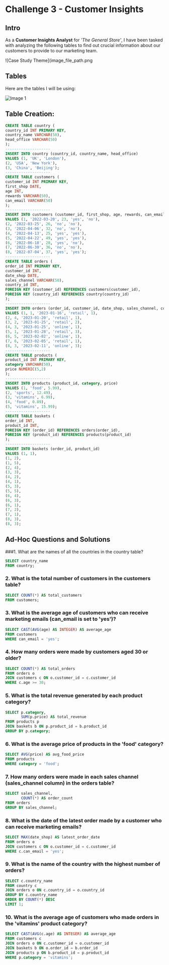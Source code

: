 
# Challenge 3 - Customer Insights

## Intro
As a **Customer Insights Analyst** for *'The General Store'*, I have been tasked with analyzing the following tables to find out crucial information about our customers to provide to our marketing team.

![Case Study Theme](image_file_path.png
<!-- Insert an image that accurately captures this case study theme -->

## Tables
Here are the tables I will be using:

![Image 1](https://steeldata.org.uk/sql3tables1.png)

## Table Creation:
```sql
CREATE TABLE country (
country_id INT PRIMARY KEY,
country_name VARCHAR(50),
head_office VARCHAR(50)
);
--------------------
INSERT INTO country (country_id, country_name, head_office)
VALUES (1, 'UK', 'London'),
(2, 'USA', 'New York'),
(3, 'China', 'Beijing');
--------------------
CREATE TABLE customers (
customer_id INT PRIMARY KEY,
first_shop DATE,
age INT,
rewards VARCHAR(50),
can_email VARCHAR(50)
);
--------------------
INSERT INTO customers (customer_id, first_shop, age, rewards, can_email)
VALUES (1, '2022-03-20', 23, 'yes', 'no'),
(2, '2022-03-25', 26, 'no', 'no'),
(3, '2022-04-06', 32, 'no', 'no'),
(4, '2022-04-13', 25, 'yes', 'yes'),
(5, '2022-04-22', 49, 'yes', 'yes'),
(6, '2022-06-18', 28, 'yes', 'no'),
(7, '2022-06-30', 36, 'no', 'no'),
(8, '2022-07-04', 37, 'yes', 'yes');
--------------------
CREATE TABLE orders (
order_id INT PRIMARY KEY,
customer_id INT,
date_shop DATE,
sales_channel VARCHAR(50),
country_id INT,
FOREIGN KEY (customer_id) REFERENCES customers(customer_id),
FOREIGN KEY (country_id) REFERENCES country(country_id)
);
--------------------
INSERT INTO orders (order_id, customer_id, date_shop, sales_channel, country_id)
VALUES (1, 1, '2023-01-16', 'retail', 1),
(2, 4, '2023-01-20', 'retail', 1),
(3, 2, '2023-01-25', 'retail', 2),
(4, 3, '2023-01-25', 'online', 1),
(5, 1, '2023-01-28', 'retail', 3),
(6, 5, '2023-02-02', 'online', 1),
(7, 6, '2023-02-05', 'retail', 1),
(8, 3, '2023-02-11', 'online', 3);
--------------------
CREATE TABLE products (
product_id INT PRIMARY KEY,
category VARCHAR(50),
price NUMERIC(5,2)
);
--------------------
INSERT INTO products (product_id, category, price)
VALUES (1, 'food', 5.99),
(2, 'sports', 12.49),
(3, 'vitamins', 6.99),
(4, 'food', 0.89),
(5, 'vitamins', 15.99);
--------------------
CREATE TABLE baskets (
order_id INT,
product_id INT,
FOREIGN KEY (order_id) REFERENCES orders(order_id),
FOREIGN KEY (product_id) REFERENCES products(product_id)
);
--------------------
INSERT INTO baskets (order_id, product_id)
VALUES (1, 1),
(1, 2),
(1, 5),
(2, 4),
(3, 3),
(4, 2),
(4, 1),
(5, 3),
(5, 5),
(6, 4),
(6, 3),
(6, 1),
(7, 2),
(7, 1),
(8, 3),
(8, 3);

```
## Ad-Hoc Questions and Solutions

###1. What are the names of all the countries in the country table?

```sql
SELECT country_name 
FROM country;

```
### 2. What is the total number of customers in the customers table?
```sql
SELECT COUNT(*) AS total_customers
FROM customers;
```
### 3. What is the average age of customers who can receive marketing emails (can_email is set to 'yes')?
```sql
SELECT CAST(AVG(age) AS INTEGER) AS average_age
FROM customers
WHERE can_email = 'yes';
```
### 4. How many orders were made by customers aged 30 or older?
```sql
SELECT COUNT(*) AS total_orders
FROM orders o
JOIN customers c ON o.customer_id = c.customer_id
WHERE c.age >= 30;
```
### 5. What is the total revenue generated by each product category?
```sql
SELECT p.category,
       SUM(p.price) AS total_revenue
FROM products p
JOIN baskets b ON p.product_id = b.product_id
GROUP BY p.category;
```
### 6. What is the average price of products in the 'food' category?
```sql
SELECT AVG(price) AS avg_food_price
FROM products 
WHERE category = 'food';
```
### 7. How many orders were made in each sales channel (sales_channel column) in the orders table?
```sql
SELECT sales_channel,
       COUNT(*) AS order_count
FROM orders
GROUP BY sales_channel;
```
### 8. What is the date of the latest order made by a customer who can receive marketing emails?
```sql
SELECT MAX(date_shop) AS latest_order_date
FROM orders o
JOIN customers c ON o.customer_id = c.customer_id
WHERE c.can_email = 'yes';
```
### 9. What is the name of the country with the highest number of orders?
```sql
SELECT c.country_name
FROM country c
JOIN orders o ON c.country_id = o.country_id
GROUP BY c.country_name
ORDER BY COUNT(*) DESC
LIMIT 1;
```
### 10. What is the average age of customers who made orders in the 'vitamins' product category?
```sql
SELECT CAST(AVG(c.age) AS INTEGER) AS average_age
FROM customers c
JOIN orders o ON c.customer_id = o.customer_id
JOIN baskets b ON o.order_id = b.order_id
JOIN products p ON b.product_id = p.product_id
WHERE p.category = 'vitamins';
```
